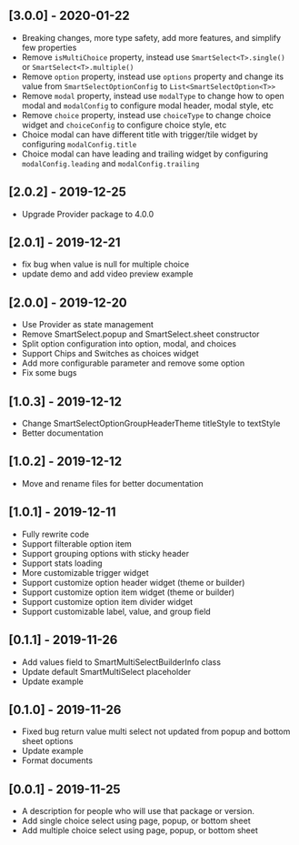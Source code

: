 ## [3.0.0] - 2020-01-22

* Breaking changes, more type safety, add more features, and simplify few properties
* Remove `isMultiChoice` property, instead use `SmartSelect<T>.single()` or `SmartSelect<T>.multiple()`
* Remove `option` property, instead use `options` property and change its value from `SmartSelectOptionConfig` to `List<SmartSelectOption<T>>`
* Remove `modal` property, instead use `modalType` to change how to open modal and `modalConfig` to configure modal header, modal style, etc
* Remove `choice` property, instead use `choiceType` to change choice widget and `choiceConfig` to configure choice style, etc
* Choice modal can have different title with trigger/tile widget by configuring `modalConfig.title`
* Choice modal can have leading and trailing widget by configuring `modalConfig.leading` and `modalConfig.trailing`

## [2.0.2] - 2019-12-25

* Upgrade Provider package to 4.0.0

## [2.0.1] - 2019-12-21

* fix bug when value is null for multiple choice
* update demo and add video preview example

## [2.0.0] - 2019-12-20

* Use Provider as state management
* Remove SmartSelect.popup and SmartSelect.sheet constructor
* Split option configuration into option, modal, and choices
* Support Chips and Switches as choices widget
* Add more configurable parameter and remove some option
* Fix some bugs

## [1.0.3] - 2019-12-12

* Change SmartSelectOptionGroupHeaderTheme titleStyle to textStyle
* Better documentation

## [1.0.2] - 2019-12-12

* Move and rename files for better documentation

## [1.0.1] - 2019-12-11

* Fully rewrite code
* Support filterable option item
* Support grouping options with sticky header
* Support stats loading
* More customizable trigger widget
* Support customize option header widget (theme or builder)
* Support customize option item widget (theme or builder)
* Support customize option item divider widget
* Support customizable label, value, and group field

## [0.1.1] - 2019-11-26

* Add values field to SmartMultiSelectBuilderInfo class
* Update default SmartMultiSelect placeholder
* Update example

## [0.1.0] - 2019-11-26

* Fixed bug return value multi select not updated from popup and bottom sheet options
* Update example
* Format documents

## [0.0.1] - 2019-11-25

* A description for people who will use that package or version.
* Add single choice select using page, popup, or bottom sheet
* Add multiple choice select using page, popup, or bottom sheet